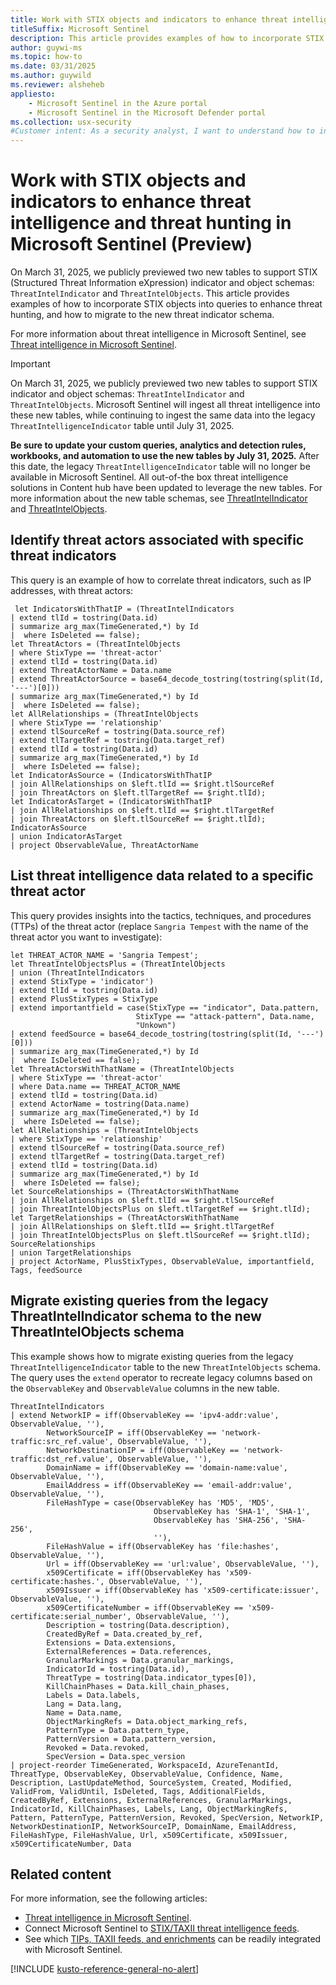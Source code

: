 ```yaml
---
title: Work with STIX objects and indicators to enhance threat intelligence and threat hunting in Microsoft Sentinel (Preview)
titleSuffix: Microsoft Sentinel
description: This article provides examples of how to incorporate STIX objects into queries to enhance threat hunting.
author: guywi-ms
ms.topic: how-to
ms.date: 03/31/2025
ms.author: guywild
ms.reviewer: alsheheb
appliesto:
    - Microsoft Sentinel in the Azure portal
    - Microsoft Sentinel in the Microsoft Defender portal
ms.collection: usx-security
#Customer intent: As a security analyst, I want to understand how to incorporate STIX objects into queries to enhance threat hunting.
---
```


# Work with STIX objects and indicators to enhance threat intelligence and threat hunting in Microsoft Sentinel (Preview)

On March 31, 2025, we publicly previewed two new tables to support STIX (Structured Threat Information eXpression) indicator and object schemas: `ThreatIntelIndicator` and `ThreatIntelObjects`. This article provides examples of how to incorporate STIX objects into queries to enhance threat hunting, and how to migrate to the new threat indicator schema.

For more information about threat intelligence in Microsoft Sentinel, see [Threat intelligence in Microsoft Sentinel](understand-threat-intelligence.md).

>[!IMPORTANT]
> On March 31, 2025, we publicly previewed two new tables to support STIX indicator and object schemas: `ThreatIntelIndicator` and `ThreatIntelObjects`. Microsoft Sentinel will ingest all threat intelligence into these new tables, while continuing to ingest the same data into the legacy `ThreatIntelligenceIndicator` table until July 31, 2025. 
>
> **Be sure to update your custom queries, analytics and detection rules, workbooks, and automation to use the new tables by July 31, 2025.** After this date, the legacy `ThreatIntelligenceIndicator` table will no longer be available in Microsoft Sentinel. All out-of-the box threat intelligence solutions in Content hub have been updated to leverage the new tables. For more information about the new table schemas, see [ThreatIntelIndicator](/azure/azure-monitor/reference/tables/threatintelligenceindicator) and [ThreatIntelObjects](/azure/azure-monitor/reference/tables/threatintelobjects).

## Identify threat actors associated with specific threat indicators

This query is an example of how to correlate threat indicators, such as IP addresses, with threat actors:

```Kusto
 let IndicatorsWithThatIP = (ThreatIntelIndicators
| extend tlId = tostring(Data.id)
| summarize arg_max(TimeGenerated,*) by Id
|  where IsDeleted == false);
let ThreatActors = (ThreatIntelObjects
| where StixType == 'threat-actor'
| extend tlId = tostring(Data.id)
| extend ThreatActorName = Data.name
| extend ThreatActorSource = base64_decode_tostring(tostring(split(Id, '---')[0]))
| summarize arg_max(TimeGenerated,*) by Id
|  where IsDeleted == false);
let AllRelationships = (ThreatIntelObjects
| where StixType == 'relationship'
| extend tlSourceRef = tostring(Data.source_ref)
| extend tlTargetRef = tostring(Data.target_ref)
| extend tlId = tostring(Data.id)
| summarize arg_max(TimeGenerated,*) by Id
|  where IsDeleted == false);
let IndicatorAsSource = (IndicatorsWithThatIP
| join AllRelationships on $left.tlId == $right.tlSourceRef
| join ThreatActors on $left.tlTargetRef == $right.tlId);
let IndicatorAsTarget = (IndicatorsWithThatIP
| join AllRelationships on $left.tlId == $right.tlTargetRef
| join ThreatActors on $left.tlSourceRef == $right.tlId);
IndicatorAsSource
| union IndicatorAsTarget
| project ObservableValue, ThreatActorName
```


## List threat intelligence data related to a specific threat actor 

This query provides insights into the tactics, techniques, and procedures (TTPs) of the threat actor (replace `Sangria Tempest` with the name of the threat actor you want to investigate):

```Kusto
let THREAT_ACTOR_NAME = 'Sangria Tempest';
let ThreatIntelObjectsPlus = (ThreatIntelObjects
| union (ThreatIntelIndicators
| extend StixType = 'indicator')
| extend tlId = tostring(Data.id)
| extend PlusStixTypes = StixType
| extend importantfield = case(StixType == "indicator", Data.pattern,
                            StixType == "attack-pattern", Data.name,
                            "Unkown")
| extend feedSource = base64_decode_tostring(tostring(split(Id, '---')[0]))
| summarize arg_max(TimeGenerated,*) by Id
|  where IsDeleted == false);
let ThreatActorsWithThatName = (ThreatIntelObjects
| where StixType == 'threat-actor'
| where Data.name == THREAT_ACTOR_NAME
| extend tlId = tostring(Data.id)
| extend ActorName = tostring(Data.name)
| summarize arg_max(TimeGenerated,*) by Id
|  where IsDeleted == false);
let AllRelationships = (ThreatIntelObjects
| where StixType == 'relationship'
| extend tlSourceRef = tostring(Data.source_ref)
| extend tlTargetRef = tostring(Data.target_ref)
| extend tlId = tostring(Data.id)
| summarize arg_max(TimeGenerated,*) by Id
|  where IsDeleted == false);
let SourceRelationships = (ThreatActorsWithThatName
| join AllRelationships on $left.tlId == $right.tlSourceRef
| join ThreatIntelObjectsPlus on $left.tlTargetRef == $right.tlId);
let TargetRelationships = (ThreatActorsWithThatName
| join AllRelationships on $left.tlId == $right.tlTargetRef
| join ThreatIntelObjectsPlus on $left.tlSourceRef == $right.tlId);
SourceRelationships
| union TargetRelationships
| project ActorName, PlusStixTypes, ObservableValue, importantfield, Tags, feedSource
 ```

## Migrate existing queries from the legacy ThreatIntelIndicator schema to the new ThreatIntelObjects schema

This example shows how to migrate existing queries from the legacy `ThreatIntelligenceIndicator` table to the new `ThreatIntelObjects` schema. The query uses the `extend` operator to recreate legacy columns based on the `ObservableKey` and `ObservableValue` columns in the new table. 

```Kusto
ThreatIntelIndicators
| extend NetworkIP = iff(ObservableKey == 'ipv4-addr:value', ObservableValue, ''),
        NetworkSourceIP = iff(ObservableKey == 'network-traffic:src_ref.value', ObservableValue, ''),
        NetworkDestinationIP = iff(ObservableKey == 'network-traffic:dst_ref.value', ObservableValue, ''),
        DomainName = iff(ObservableKey == 'domain-name:value', ObservableValue, ''),
        EmailAddress = iff(ObservableKey == 'email-addr:value', ObservableValue, ''),
        FileHashType = case(ObservableKey has 'MD5', 'MD5',
                                ObservableKey has 'SHA-1', 'SHA-1',
                                ObservableKey has 'SHA-256', 'SHA-256',
                                ''),
        FileHashValue = iff(ObservableKey has 'file:hashes', ObservableValue, ''),
        Url = iff(ObservableKey == 'url:value', ObservableValue, ''),
        x509Certificate = iff(ObservableKey has 'x509-certificate:hashes.', ObservableValue, ''),
        x509Issuer = iff(ObservableKey has 'x509-certificate:issuer', ObservableValue, ''),
        x509CertificateNumber = iff(ObservableKey == 'x509-certificate:serial_number', ObservableValue, ''),        
        Description = tostring(Data.description),
        CreatedByRef = Data.created_by_ref,
        Extensions = Data.extensions,
        ExternalReferences = Data.references,
        GranularMarkings = Data.granular_markings,
        IndicatorId = tostring(Data.id),
        ThreatType = tostring(Data.indicator_types[0]),
        KillChainPhases = Data.kill_chain_phases,
        Labels = Data.labels,
        Lang = Data.lang,
        Name = Data.name,
        ObjectMarkingRefs = Data.object_marking_refs,
        PatternType = Data.pattern_type,
        PatternVersion = Data.pattern_version,
        Revoked = Data.revoked,
        SpecVersion = Data.spec_version
| project-reorder TimeGenerated, WorkspaceId, AzureTenantId, ThreatType, ObservableKey, ObservableValue, Confidence, Name, Description, LastUpdateMethod, SourceSystem, Created, Modified, ValidFrom, ValidUntil, IsDeleted, Tags, AdditionalFields, CreatedByRef, Extensions, ExternalReferences, GranularMarkings, IndicatorId, KillChainPhases, Labels, Lang, ObjectMarkingRefs, Pattern, PatternType, PatternVersion, Revoked, SpecVersion, NetworkIP, NetworkDestinationIP, NetworkSourceIP, DomainName, EmailAddress, FileHashType, FileHashValue, Url, x509Certificate, x509Issuer, x509CertificateNumber, Data
```

## Related content

For more information, see the following articles:

- [Threat intelligence in Microsoft Sentinel](understand-threat-intelligence.md).
- Connect Microsoft Sentinel to [STIX/TAXII threat intelligence feeds](./connect-threat-intelligence-taxii.md).
- See which [TIPs, TAXII feeds, and enrichments](threat-intelligence-integration.md) can be readily integrated with Microsoft Sentinel.

[!INCLUDE [kusto-reference-general-no-alert](includes/kusto-reference-general-no-alert.md)]
